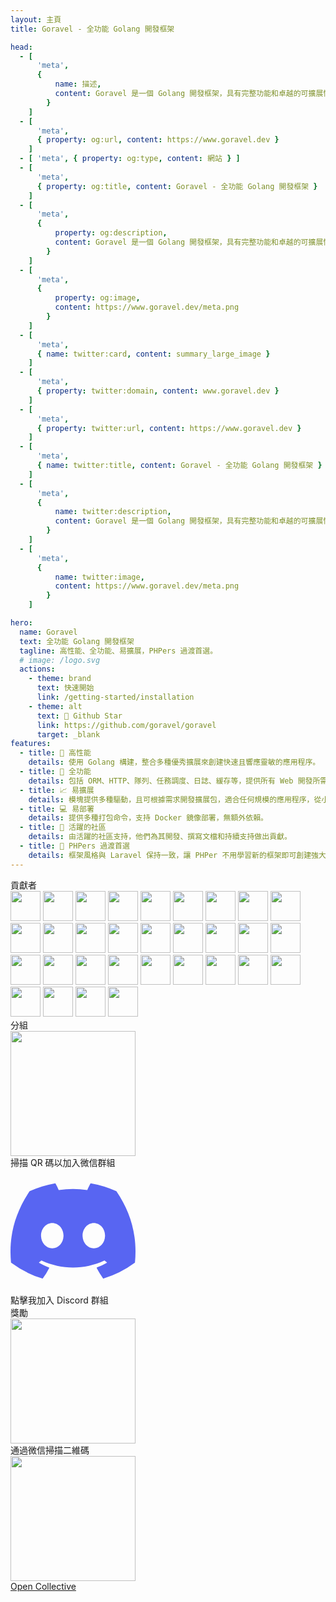```yaml
---
layout: 主頁
title: Goravel - 全功能 Golang 開發框架

head:
  - [
      'meta',
      {
          name: 描述,
          content: Goravel 是一個 Golang 開發框架，具有完整功能和卓越的可擴展性。 作為起始腳手架幫助 Gopher 快速構建自己的應用。
        }
    ]
  - [
      'meta',
      { property: og:url, content: https://www.goravel.dev }
    ]
  - [ 'meta', { property: og:type, content: 網站 } ]
  - [
      'meta',
      { property: og:title, content: Goravel - 全功能 Golang 開發框架 }
    ]
  - [
      'meta',
      {
          property: og:description,
          content: Goravel 是一個 Golang 開發框架，具有完整功能和卓越的可擴展性。 作為起始腳手架幫助 Gopher 快速構建自己的應用。
        }
    ]
  - [
      'meta',
      {
          property: og:image,
          content: https://www.goravel.dev/meta.png
        }
    ]
  - [
      'meta',
      { name: twitter:card, content: summary_large_image }
    ]
  - [
      'meta',
      { property: twitter:domain, content: www.goravel.dev }
    ]
  - [
      'meta',
      { property: twitter:url, content: https://www.goravel.dev }
    ]
  - [
      'meta',
      { name: twitter:title, content: Goravel - 全功能 Golang 開發框架 }
    ]
  - [
      'meta',
      {
          name: twitter:description,
          content: Goravel 是一個 Golang 開發框架，具有完整功能和卓越的可擴展性。 作為起始腳手架幫助 Gopher 快速構建自己的應用。
        }
    ]
  - [
      'meta',
      {
          name: twitter:image,
          content: https://www.goravel.dev/meta.png
        }
    ]

hero:
  name: Goravel
  text: 全功能 Golang 開發框架
  tagline: 高性能、全功能、易擴展，PHPers 過渡首選。
  # image: /logo.svg
  actions:
    - theme: brand
      text: 快速開始
      link: /getting-started/installation
    - theme: alt
      text: 🌟 Github Star
      link: https://github.com/goravel/goravel
      target: _blank
features:
  - title: 🚀 高性能
    details: 使用 Golang 構建，整合多種優秀擴展來創建快速且響應靈敏的應用程序。
  - title: 🧰 全功能
    details: 包括 ORM、HTTP、隊列、任務調度、日誌、緩存等，提供所有 Web 開發所需的基本工具。
  - title: 📈 易擴展
    details: 模塊提供多種驅動，且可根據需求開發擴展包，適合任何規模的應用程序，從小型項目到大型系統。
  - title: 💻 易部署
    details: 提供多種打包命令，支持 Docker 鏡像部署，無額外依賴。
  - title: 👥 活躍的社區
    details: 由活躍的社區支持，他們為其開發、撰寫文檔和持續支持做出貢獻。
  - title: 🔄 PHPers 過渡首選
    details: 框架風格與 Laravel 保持一致，讓 PHPer 不用學習新的框架即可創建強大的 Golang 應用程序。 致敬 Laravel！
---
```


<div class="text-center mt-10 text-3xl font-bold">貢獻者</div>

<div class="flex flex-wrap justify-center gap-2 mt-10" :class="$style.contributors"><a href="https://github.com/hwbrzzl" target="_blank"><img src="https://avatars.githubusercontent.com/u/24771476?v=4" width="48" height="48"></a>
<a href="https://github.com/DevHaoZi" target="_blank"><img src="https://avatars.githubusercontent.com/u/115467771?v=4" width="48" height="48"></a>
<a href="https://github.com/kkumar-gcc" target="_blank"><img src="https://avatars.githubusercontent.com/u/84431594?v=4" width="48" height="48"></a>
<a href="https://github.com/almas-x" target="_blank"><img src="https://avatars.githubusercontent.com/u/9382335?v=4" width="48" height="48"></a>
<a href="https://github.com/merouanekhalili" target="_blank"><img src="https://avatars.githubusercontent.com/u/1122628?v=4" width="48" height="48"></a>
<a href="https://github.com/hongyukeji" target="_blank"><img src="https://avatars.githubusercontent.com/u/23145983?v=4" width="48" height="48"></a>
<a href="https://github.com/sidshrivastav" target="_blank"><img src="https://avatars.githubusercontent.com/u/28773690?v=4" width="48" height="48"></a>
<a href="https://github.com/Juneezee" target="_blank"><img src="https://avatars.githubusercontent.com/u/20135478?v=4" width="48" height="48"></a>
<a href="https://github.com/dragoonchang" target="_blank"><img src="https://avatars.githubusercontent.com/u/1432336?v=4" width="48" height="48"></a>
<a href="https://github.com/dhanusaputra" target="_blank"><img src="https://avatars.githubusercontent.com/u/35093673?v=4" width="48" height="48"></a>
<a href="https://github.com/mauri870" target="_blank"><img src="https://avatars.githubusercontent.com/u/10168637?v=4" width="48" height="48"></a>
<a href="https://github.com/Marian0" target="_blank"><img src="https://avatars.githubusercontent.com/u/624592?v=4" width="48" height="48"></a>
<a href="https://github.com/ahmed3mar" target="_blank"><img src="https://avatars.githubusercontent.com/u/12982325?v=4" width="48" height="48"></a>
<a href="https://github.com/flc1125" target="_blank"><img src="https://avatars.githubusercontent.com/u/14297703?v=4" width="48" height="48"></a>
<a href="https://github.com/zzpwestlife" target="_blank"><img src="https://avatars.githubusercontent.com/u/12382180?v=4" width="48" height="48"></a>
<a href="https://github.com/juantarrel" target="_blank"><img src="https://avatars.githubusercontent.com/u/7213379?v=4" width="48" height="48"></a>
<a href="https://github.com/Kamandlou" target="_blank"><img src="https://avatars.githubusercontent.com/u/77993374?v=4" width="48" height="48"></a>
<a href="https://github.com/livghit" target="_blank"><img src="https://avatars.githubusercontent.com/u/108449432?v=4" width="48" height="48"></a>
<a href="https://github.com/jeff87218" target="_blank"><img src="https://avatars.githubusercontent.com/u/29706585?v=4" width="48" height="48"></a>
<a href="https://github.com/shayan-yousefi" target="_blank"><img src="https://avatars.githubusercontent.com/u/19957980?v=4" width="48" height="48"></a>
<a href="https://github.com/zxdstyle" target="_blank"><img src="https://avatars.githubusercontent.com/u/38398954?v=4" width="48" height="48"></a>
<a href="https://github.com/milwad-dev" target="_blank"><img src="https://avatars.githubusercontent.com/u/98118400?v=4" width="48" height="48"></a>
<a href="https://github.com/mdanialr" target="_blank"><img src="https://avatars.githubusercontent.com/u/48054961?v=4" width="48" height="48"></a>
<a href="https://github.com/KlassnayaAfrodita" target="_blank"><img src="https://avatars.githubusercontent.com/u/113383200?v=4" width="48" height="48"></a>
<a href="https://github.com/YlanzinhoY" target="_blank"><img src="https://avatars.githubusercontent.com/u/102574758?v=4" width="48" height="48"></a>
<a href="https://github.com/gouguoyin" target="_blank"><img src="https://avatars.githubusercontent.com/u/13517412?v=4" width="48" height="48"></a>
<a href="https://github.com/dzham" target="_blank"><img src="https://avatars.githubusercontent.com/u/10853451?v=4" width="48" height="48"></a>
<a href="https://github.com/praem90" target="_blank"><img src="https://avatars.githubusercontent.com/u/6235720?v=4" width="48" height="48"></a>
<a href="https://github.com/vendion" target="_blank"><img src="https://avatars.githubusercontent.com/u/145018?v=4" width="48" height="48"></a>
<a href="https://github.com/tzsk" target="_blank"><img src="https://avatars.githubusercontent.com/u/13273787?v=4" width="48" height="48"></a>
<a href="https://github.com/ycb1986" target="_blank"><img src="https://avatars.githubusercontent.com/u/12908032?v=4" width="48" height="48"></a>
</div>

<div class="flex flex-col items-center">
<div class="text-center mt-10 text-3xl font-bold">分組</div>
<div class="mt-10 flex">

<div class="text-center mr-10">
<img src="/wechat.jpg" width="200">
<div class="text-sm" :class="$style.group_text">掃描 QR 碼以加入微信群組</div>
</div>

<div class="text-center"><a href="https://discord.gg/cFc5csczzS" target="_blank">
<svg style="fill: #5865F2;" xmlns="http://www.w3.org/2000/svg" width="200" height="200" fill="currentColor" class="bi bi-discord" viewBox="0 0 16 16">
  <path d="M13.545 2.907a13.2 13.2 0 0 0-3.257-1.011.05.05 0 0 0-.052.025c-.141.25-.297.577-.406.833a12.2 12.2 0 0 0-3.658 0 8 8 0 0 0-.412-.833.05.05 0 0 0-.052-.025c-1.125.194-2.22.534-3.257 1.011a.04.04 0 0 0-.021.018C.356 6.024-.213 9.047.066 12.032q.003.022.021.037a13.3 13.3 0 0 0 3.995 2.02.05.05 0 0 0 .056-.019q.463-.63.818-1.329a.05.05 0 0 0-.01-.059l-.018-.011a9 9 0 0 1-1.248-.595.05.05 0 0 1-.02-.066l.015-.019q.127-.095.248-.195a.05.05 0 0 1 .051-.007c2.619 1.196 5.454 1.196 8.041 0a.05.05 0 0 1 .053.007q.121.1.248.195a.05.05 0 0 1-.004.085 8 8 0 0 1-1.249.594.05.05 0 0 0-.03.03.05.05 0 0 0 .003.041c.24.465.515.909.817 1.329a.05.05 0 0 0 .056.019 13.2 13.2 0 0 0 4.001-2.02.05.05 0 0 0 .021-.037c.334-3.451-.559-6.449-2.366-9.106a.03.03 0 0 0-.02-.019m-8.198 7.307c-.789 0-1.438-.724-1.438-1.612s.637-1.613 1.438-1.613c.807 0 1.45.73 1.438 1.613 0 .888-.637 1.612-1.438 1.612m5.316 0c-.788 0-1.438-.724-1.438-1.612s.637-1.613 1.438-1.613c.807 0 1.451.73 1.438 1.613 0 .888-.631 1.612-1.438 1.612"/>
</svg>
</a>
<div class="text-sm" :class="$style.group_text">點擊我加入 Discord 群組</div>
</div>

</div>
</div>

<div class="flex flex-col items-center">
<div class="text-center mt-10 text-3xl font-bold">獎勵</div>
<div class="mt-10 flex">

<div class="text-center mr-10">
<img src="/reward-wechat.jpg" width="200">
<div class="text-sm" :class="$style.group_text">通過微信掃描二維碼</div>
</div>

<div class="text-center">
<img src="/reward.png" width="200" >
<div class="text-sm" :class="$style.group_text"><a href="https://opencollective.com/goravel" target="_blank">Open Collective</a>
</div>
</div>
</div>
</div>

<style module>
.contributors {
  padding-left: 200px;
  padding-right: 200px;

  img {
    border-radius: 50%;
  }
}

@media (max-width: 768px) {
  .contributors {
    padding: 0;
  }
}

.group_text {
  width: 200px;
}

</style>

